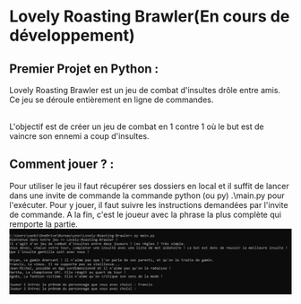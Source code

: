 # Lovely Roasting Brawler(En cours de développement)

## Premier Projet en Python :
Lovely Roasting Brawler est un jeu de combat d'insultes drôle entre amis. Ce jeu se déroule entièrement en ligne de commandes.

<br>
L'objectif est de créer un jeu de combat en 1 contre 1 où le but est de vaincre son ennemi a coup d'insultes.

<br>

## Comment jouer ? :

Pour utiliser le jeu il faut récupérer ses dossiers en local et il suffit de lancer dans une invite de commande la commande python (ou py) .\main.py pour l'exécuter.
Pour y jouer, il faut suivre les instructions demandées par l'invite de commande.
A la fin, c'est le joueur avec la phrase la plus complète qui remporte la partie.
![image](/img/ProjetPython.png)


